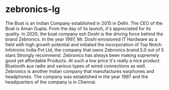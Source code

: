 # zebronics-lg

The Boat is an Indian Company established in 2015 in Delhi. The CEO of the Boat is Aman Gupta. From the day of its launch, it's appreciated for its quality. In 2020, the boat company esh Doshi is the driving force behind the brand Zebronics. In the year 1997, Mr. Doshi envisioned IT Hardware as a field with high growth potential and initiated the incorporation of Top Notch Infotronix India Pvt Ltd, the company that owns Zebronics brand.5.0 out of 5 stars Strongly recommend. Zebronics has always been making supremely good yet affordable Products. At such a low price it's really a nice product. Bluetooth aux radio and various types of wired connections as well.
Zebronics is another Indian company that manufactures earphones and headphones. The company was established in the year 1997 and the headquarters of the company is in Chennai.
